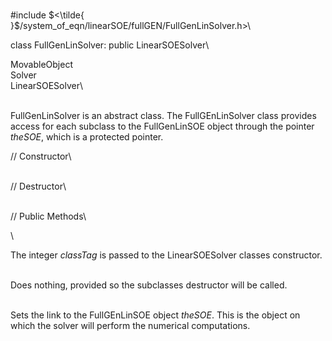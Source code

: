 \
\#include
$<\tilde{ }$/system_of_eqn/linearSOE/fullGEN/FullGenLinSolver.h$>$\

class FullGenLinSolver: public LinearSOESolver\

MovableObject\
Solver\
LinearSOESolver\

\
FullGenLinSolver is an abstract class. The FullGEnLinSolver class
provides access for each subclass to the FullGenLinSOE object through
the pointer *theSOE*, which is a protected pointer.

// Constructor\

\
// Destructor\

\
// Public Methods\

\

The integer *classTag* is passed to the LinearSOESolver classes
constructor.

\
Does nothing, provided so the subclasses destructor will be called.

\
Sets the link to the FullGEnLinSOE object *theSOE*. This is the object
on which the solver will perform the numerical computations.
